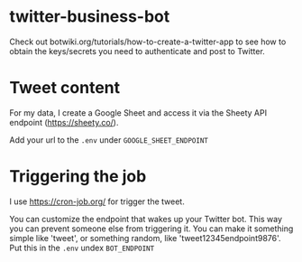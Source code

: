 # twitter-business-bot

Check out botwiki.org/tutorials/how-to-create-a-twitter-app to see how to obtain the keys/secrets you need to authenticate and post to Twitter.

# Tweet content

For my data, I create a Google Sheet and access it via the Sheety API endpoint (<https://sheety.co/>).

Add your url to the `.env` under `GOOGLE_SHEET_ENDPOINT`

# Triggering the job

I use <https://cron-job.org/> for trigger the tweet.

You can customize the endpoint that wakes up your Twitter bot. This way you can prevent someone else from triggering it. You can make it something simple like 'tweet', or something random, like 'tweet12345endpoint9876'. Put this in the `.env` undex `BOT_ENDPOINT`